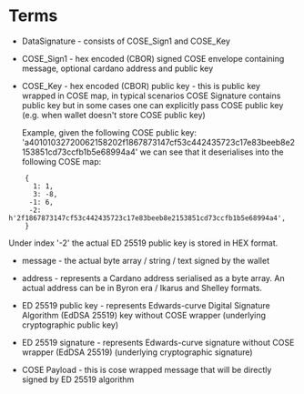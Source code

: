 # Terms

- DataSignature - consists of COSE_Sign1 and COSE_Key

- COSE_Sign1 - hex encoded (CBOR) signed COSE envelope containing message, optional cardano address and public key

- COSE_Key - hex encoded (CBOR) public key - this is public key wrapped in COSE map, in typical scenarios COSE Signature contains public key
 but in some cases one can explicitly pass COSE public key (e.g. when wallet doesn't store COSE public key)

  Example, given the following COSE public key: 'a40101032720062158202f1867873147cf53c442435723c17e83beeb8e2153851cd73ccfb1b5e68994a4'
  we can see that it deserialises into the following COSE map:

```
    {
      1: 1,
      3: -8,
     -1: 6,
     -2: h'2f1867873147cf53c442435723c17e83beeb8e2153851cd73ccfb1b5e68994a4',
    }
```

  Under index '-2' the actual  ED 25519 public key is stored in HEX format.

- message - the actual byte array / string / text signed by the wallet

- address - represents a Cardano address serialised as a byte array. An actual address can be in Byron era / Ikarus and Shelley formats.

- ED 25519 public key - represents Edwards-curve Digital Signature Algorithm (EdDSA 25519) key without COSE wrapper (underlying cryptographic public key)

- ED 25519 signature - represents Edwards-curve signature without COSE wrapper (EdDSA 25519) (underlying cryptographic signature)

- COSE Payload - this is cose wrapped message that will be directly signed by ED 25519 algorithm
